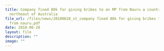 ```yaml
---
title: Company fined 80k for giving bribes to an MP from Nauru a country
  northeast of Australia
file_url: /files/news/20180628_st_company fined 80k for giving bribes to an mp
  from nauru.pdf
date: 2018-06-28
layout: file
description: ""
image: ""
---
```


